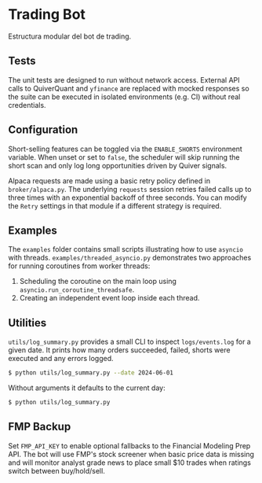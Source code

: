 # Trading Bot

Estructura modular del bot de trading.

## Tests

The unit tests are designed to run without network access.  External API calls
to QuiverQuant and `yfinance` are replaced with mocked responses so the suite
can be executed in isolated environments (e.g. CI) without real credentials.

## Configuration

Short-selling features can be toggled via the `ENABLE_SHORTS` environment
variable.  When unset or set to `false`, the scheduler will skip running the
short scan and only log long opportunities driven by Quiver signals.

Alpaca requests are made using a basic retry policy defined in
`broker/alpaca.py`. The underlying `requests` session retries failed calls up
to three times with an exponential backoff of three seconds. You can modify the
`Retry` settings in that module if a different strategy is required.

## Examples

The `examples` folder contains small scripts illustrating how to use
`asyncio` with threads.  `examples/threaded_asyncio.py` demonstrates two
approaches for running coroutines from worker threads:

1. Scheduling the coroutine on the main loop using
   `asyncio.run_coroutine_threadsafe`.
2. Creating an independent event loop inside each thread.

## Utilities

`utils/log_summary.py` provides a small CLI to inspect `logs/events.log` for a given date.
It prints how many orders succeeded, failed, shorts were executed and any errors logged.

```bash
$ python utils/log_summary.py --date 2024-06-01
```

Without arguments it defaults to the current day:

```bash
$ python utils/log_summary.py
```

## FMP Backup

Set `FMP_API_KEY` to enable optional fallbacks to the Financial Modeling Prep API.
The bot will use FMP's stock screener when basic price data is missing and will
monitor analyst grade news to place small $10 trades when ratings switch between
buy/hold/sell.
